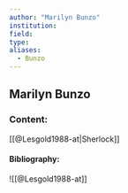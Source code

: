 ```yaml
---
author: "Marilyn Bunzo"
institution:
field:
type:
aliases:
  - Bunzo
---
```


## Marilyn Bunzo

### Content:
[[@Lesgold1988-at|Sherlock]]

#### Bibliography:

![[@Lesgold1988-at]]